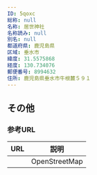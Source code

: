 ```yaml
---
ID: 5qoxc
総称: null
名称: 居世神社
名称読み: null
別名: null
都道府県: 鹿児島県
区域: 垂水市
緯度: 31.5575868
経度: 130.734076
郵便番号: 8994632
住所: 鹿児島県垂水市牛根麓５９１
---
```


## その他

### 参考URL

| URL | 説明          |
| --- | ------------- |
|     | OpenStreetMap |
